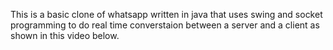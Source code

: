 This is a basic clone of whatsapp written in java that uses swing and socket programming to do real time converstaion between a server and a client as shown in this video below.
